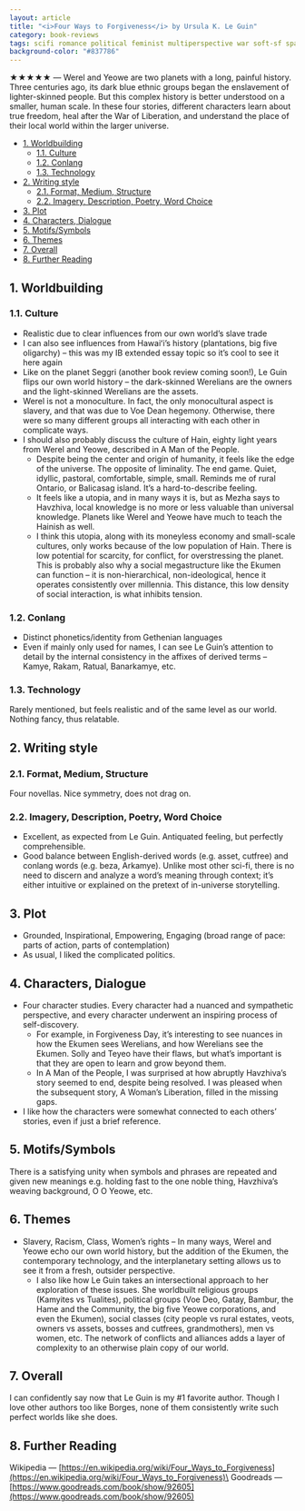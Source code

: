 ```yaml
---
layout: article
title: "<i>Four Ways to Forgiveness</i> by Ursula K. Le Guin"
category: book-reviews
tags: scifi romance political feminist multiperspective war soft-sf space speculative
background-color: "#837786"
---
```

★★★★★ — Werel and Yeowe are two planets with a long, painful history. Three centuries ago, its dark blue ethnic groups began the enslavement of lighter-skinned people. But this complex history is better understood on a smaller, human scale. In these four stories, different characters learn about true freedom, heal after the War of Liberation, and understand the place of their local world within the larger universe.

<!--split-->

- [1. Worldbuilding](#1-worldbuilding)
  - [1.1. Culture](#11-culture)
  - [1.2. Conlang](#12-conlang)
  - [1.3. Technology](#13-technology)
- [2. Writing style](#2-writing-style)
  - [2.1. Format, Medium, Structure](#21-format-medium-structure)
  - [2.2. Imagery, Description, Poetry, Word Choice](#22-imagery-description-poetry-word-choice)
- [3. Plot](#3-plot)
- [4. Characters, Dialogue](#4-characters-dialogue)
- [5. Motifs/Symbols](#5-motifssymbols)
- [6. Themes](#6-themes)
- [7. Overall](#7-overall)
- [8. Further Reading](#8-further-reading)

<!--split-->

## 1. Worldbuilding

### 1.1. Culture
* Realistic due to clear influences from our own world’s slave trade
* I can also see influences from Hawaiʻi’s history (plantations, big five oligarchy) – this was my IB extended essay topic so it’s cool to see it here again
* Like on the planet Seggri (another book review coming soon!), Le Guin flips our own world history – the dark-skinned Werelians are the owners and the light-skinned Werelians are the assets.
* Werel is not a monoculture. In fact, the only monocultural aspect is slavery, and that was due to Voe Dean hegemony. Otherwise, there were so many different groups all interacting with each other in complicate ways.
* I should also probably discuss the culture of Hain, eighty light years from Werel and Yeowe, described in A Man of the People.
  * Despite being the center and origin of humanity, it feels like the edge of the universe. The opposite of liminality. The end game. Quiet, idyllic, pastoral, comfortable, simple, small. Reminds me of rural Ontario, or Balicasag island. It’s a hard-to-describe feeling.
  * It feels like a utopia, and in many ways it is, but as Mezha says to Havzhiva, local knowledge is no more or less valuable than universal knowledge. Planets like Werel and Yeowe have much to teach the Hainish as well.
  * I think this utopia, along with its moneyless economy and small-scale cultures, only works because of the low population of Hain. There is low potential for scarcity, for conflict, for overstressing the planet. This is probably also why a social megastructure like the Ekumen can function – it is non-hierarchical, non-ideological, hence it operates consistently over millennia. This distance, this low density of social interaction, is what inhibits tension.

### 1.2. Conlang
* Distinct phonetics/identity from Gethenian languages
* Even if mainly only used for names, I can see Le Guin’s attention to detail by the internal consistency in the affixes of derived terms – Kamye, Rakam, Ratual, Banarkamye, etc.

### 1.3. Technology
Rarely mentioned, but feels realistic and of the same level as our world. Nothing fancy, thus relatable.

## 2. Writing style

### 2.1. Format, Medium, Structure
Four novellas. Nice symmetry, does not drag on.

### 2.2. Imagery, Description, Poetry, Word Choice
* Excellent, as expected from Le Guin. Antiquated feeling, but perfectly comprehensible.
* Good balance between English-derived words (e.g. asset, cutfree) and conlang words (e.g. beza, Arkamye). Unlike most other sci-fi, there is no need to discern and analyze a word’s meaning through context; it’s either intuitive or explained on the pretext of in-universe storytelling.

## 3. Plot
* Grounded, Inspirational, Empowering, Engaging (broad range of pace: parts of action, parts of contemplation)
* As usual, I liked the complicated politics.

## 4. Characters, Dialogue
* Four character studies. Every character had a nuanced and sympathetic perspective, and every character underwent an inspiring process of self-discovery.
  * For example, in Forgiveness Day, it’s interesting to see nuances in how the Ekumen sees Werelians, and how Werelians see the Ekumen. Solly and Teyeo have their flaws, but what’s important is that they are open to learn and grow beyond them.
  * In A Man of the People, I was surprised at how abruptly Havzhiva’s story seemed to end, despite being resolved. I was pleased when the subsequent story, A Woman’s Liberation, filled in the missing gaps.
* I like how the characters were somewhat connected to each others’ stories, even if just a brief reference.

## 5. Motifs/Symbols
There is a satisfying unity when symbols and phrases are repeated and given new meanings e.g. holding fast to the one noble thing, Havzhiva’s weaving background, O O Yeowe, etc.

## 6. Themes
* Slavery, Racism, Class, Women’s rights – In many ways, Werel and Yeowe echo our own world history, but the addition of the Ekumen, the contemporary technology, and the interplanetary setting allows us to see it from a fresh, outsider perspective.
  * I also like how Le Guin takes an intersectional approach to her exploration of these issues. She worldbuilt religious groups (Kamyites vs Tualites), political groups (Voe Deo, Gatay, Bambur, the Hame and the Community, the big five Yeowe corporations, and even the Ekumen), social classes (city people vs rural estates, veots, owners vs assets, bosses and cutfrees, grandmothers), men vs women, etc. The network of conflicts and alliances adds a layer of complexity to an otherwise plain copy of our world.

## 7. Overall
I can confidently say now that Le Guin is my #1 favorite author. Though I love other authors too like Borges, none of them consistently write such perfect worlds like she does.

## 8. Further Reading
Wikipedia — [https://en.wikipedia.org/wiki/Four_Ways_to_Forgiveness](https://en.wikipedia.org/wiki/Four_Ways_to_Forgiveness)\
Goodreads — [https://www.goodreads.com/book/show/92605](https://www.goodreads.com/book/show/92605)
